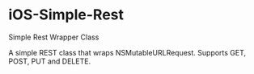 iOS-Simple-Rest
===============

Simple Rest Wrapper Class

A simple REST class that wraps NSMutableURLRequest. Supports GET, POST, PUT and DELETE.
